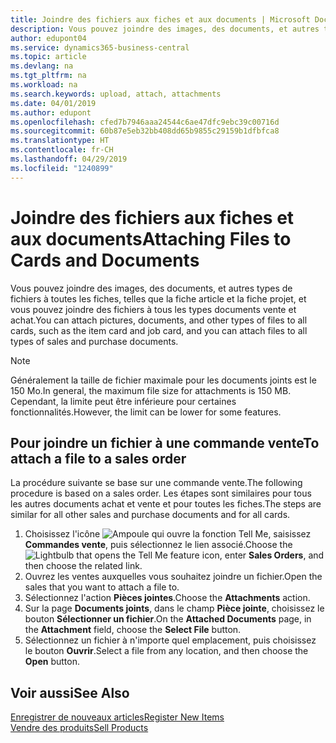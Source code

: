```yaml
---
title: Joindre des fichiers aux fiches et aux documents | Microsoft Docs
description: Vous pouvez joindre des images, des documents, et autres types de fichiers à toutes les fiches et à tous les types documents vente et achat.
author: edupont04
ms.service: dynamics365-business-central
ms.topic: article
ms.devlang: na
ms.tgt_pltfrm: na
ms.workload: na
ms.search.keywords: upload, attach, attachments
ms.date: 04/01/2019
ms.author: edupont
ms.openlocfilehash: cfed7b7946aaa24544c6ae47dfc9ebc39c00716d
ms.sourcegitcommit: 60b87e5eb32bb408dd65b9855c29159b1dfbfca8
ms.translationtype: HT
ms.contentlocale: fr-CH
ms.lasthandoff: 04/29/2019
ms.locfileid: "1240899"
---
```

# <a name="attaching-files-to-cards-and-documents"></a><span data-ttu-id="42a9b-103">Joindre des fichiers aux fiches et aux documents</span><span class="sxs-lookup"><span data-stu-id="42a9b-103">Attaching Files to Cards and Documents</span></span>
<span data-ttu-id="42a9b-104">Vous pouvez joindre des images, des documents, et autres types de fichiers à toutes les fiches, telles que la fiche article et la fiche projet, et vous pouvez joindre des fichiers à tous les types documents vente et achat.</span><span class="sxs-lookup"><span data-stu-id="42a9b-104">You can attach pictures, documents, and other types of files to all cards, such as the item card and job card, and you can attach files to all types of sales and purchase documents.</span></span>

> [!Note]
> <span data-ttu-id="42a9b-105">Généralement la taille de fichier maximale pour les documents joints est le 150 Mo.</span><span class="sxs-lookup"><span data-stu-id="42a9b-105">In general, the maximum file size for attachments is 150 MB.</span></span> <span data-ttu-id="42a9b-106">Cependant, la limite peut être inférieure pour certaines fonctionnalités.</span><span class="sxs-lookup"><span data-stu-id="42a9b-106">However, the limit can be lower for some features.</span></span> 

## <a name="to-attach-a-file-to-a-sales-order"></a><span data-ttu-id="42a9b-107">Pour joindre un fichier à une commande vente</span><span class="sxs-lookup"><span data-stu-id="42a9b-107">To attach a file to a sales order</span></span>
<span data-ttu-id="42a9b-108">La procédure suivante se base sur une commande vente.</span><span class="sxs-lookup"><span data-stu-id="42a9b-108">The following procedure is based on a sales order.</span></span> <span data-ttu-id="42a9b-109">Les étapes sont similaires pour tous les autres documents achat et vente et pour toutes les fiches.</span><span class="sxs-lookup"><span data-stu-id="42a9b-109">The steps are similar for all other sales and purchase documents and for all cards.</span></span>

1. <span data-ttu-id="42a9b-110">Choisissez l'icône ![Ampoule qui ouvre la fonction Tell Me](media/ui-search/search_small.png "Dites-moi ce que vous voulez faire"), saisissez **Commandes vente**, puis sélectionnez le lien associé.</span><span class="sxs-lookup"><span data-stu-id="42a9b-110">Choose the ![Lightbulb that opens the Tell Me feature](media/ui-search/search_small.png "Tell me what you want to do") icon, enter **Sales Orders**, and then choose the related link.</span></span>
2. <span data-ttu-id="42a9b-111">Ouvrez les ventes auxquelles vous souhaitez joindre un fichier.</span><span class="sxs-lookup"><span data-stu-id="42a9b-111">Open the sales that you want to attach a file to.</span></span>
3. <span data-ttu-id="42a9b-112">Sélectionnez l'action **Pièces jointes**.</span><span class="sxs-lookup"><span data-stu-id="42a9b-112">Choose the **Attachments** action.</span></span>
4. <span data-ttu-id="42a9b-113">Sur la page **Documents joints**, dans le champ **Pièce jointe**, choisissez le bouton **Sélectionner un fichier**.</span><span class="sxs-lookup"><span data-stu-id="42a9b-113">On the **Attached Documents** page, in the **Attachment** field, choose the **Select File** button.</span></span>
5. <span data-ttu-id="42a9b-114">Sélectionnez un fichier à n'importe quel emplacement, puis choisissez le bouton **Ouvrir**.</span><span class="sxs-lookup"><span data-stu-id="42a9b-114">Select a file from any location, and then choose the **Open** button.</span></span>

## <a name="see-also"></a><span data-ttu-id="42a9b-115">Voir aussi</span><span class="sxs-lookup"><span data-stu-id="42a9b-115">See Also</span></span>
[<span data-ttu-id="42a9b-116">Enregistrer de nouveaux articles</span><span class="sxs-lookup"><span data-stu-id="42a9b-116">Register New Items</span></span>](inventory-how-register-new-items.md)  
[<span data-ttu-id="42a9b-117">Vendre des produits</span><span class="sxs-lookup"><span data-stu-id="42a9b-117">Sell Products</span></span>](sales-how-sell-products.md)
